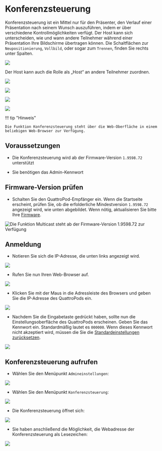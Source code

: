 # Konferenzsteuerung

Konferenzsteuerung ist ein Mittel nur für den Präsenter, den Verlauf einer Präsentation nach seinem Wunsch auszuführen, indem er über verschiedene Kontrollmöglichkeiten verfügt. Der Host kann sich unterscheiden, wie und wann andere Teilnehmer während einer Präsentation Ihre Bildschirme übertragen können. Die Schaltflächen zur `Neupositionierung`, `Vollbild`, oder sogar zum `Trennen`, finden Sie rechts unter Spalten.

![](/assets/img/konferensteuerung.png)

Der Host kann auch die Rolle als „Host“ an andere Teilnehmer zuordnen.

![](/assets/img/konferensteuerung2.png)

![](/assets/img/konferensteuerung3.png)

![](/assets/img/adv.settingsapp.png)

![](/assets/img/Konferenzsteuerung6.png)

!!! tip "Hinweis"
    
	Die Funktion Konferenzsteuerung steht über die Web-Oberfläche in einem beliebigen Web-Browser zur Verfügung.

## Voraussetzungen

* Die Konferenzsteuerung wird ab der Firmware-Version `1.9598.72` unterstützt

* Sie benötigen das Admin-Kennwort

## Firmware-Version prüfen

* Schalten Sie den QuattroPod-Empfänger ein. Wenn die Startseite erscheint, prüfen Sie, ob die erfolderliche Mindestversion `1.9598.72` angezeigt wird, wie unten abgebildet. Wenn nötig, aktualisieren Sie bitte Ihre [Firmware](firmware-upgrade.md).

![Die Funktion Multicast steht ab der Firmware-Version 1.9598.72 zur Verfügung](/assets/img/quattropod.landingpage.fw.png)

## Anmeldung

* Notieren Sie sich die IP-Adresse, die unten links angezeigt wird.

![](/assets/img/QuattroPod_IP.png)

* Rufen Sie nun Ihren Web-Browser auf.

![](/assets/img/Google_Chrome.png)

* Klicken Sie mit der Maus in die Adressleiste des Browsers und geben Sie die IP-Adresse des QuattroPods ein.

![](/assets/img/IP-Address.png)

* Nachdem Sie die Eingabetaste gedrückt haben, sollte nun die Einstellungsoberfläche des QuattroPods erscheinen. Geben Sie das Kennwort ein. Standardmäßig lautet es `000000`. Wenn dieses Kennwort nicht akzeptiert wird, müssen die Sie die [Standardeinstellungen zurücksetzen](reset.md).

![](/assets/img/QuattroPod-Login.png)

## Konferenzsteuerung aufrufen

* Wählen Sie den Menüpunkt `Admineinstellungen`:

![](/assets/img/Menu_AdminSettings.png)

* Wählen Sie den Menüpunkt `Konferenzsteuerung`:

![](/assets/img/conference-control.png)

* Die Konferenzsteuerung öffnet sich:

![](/assets/img/konferensteuerung2.png)

* Sie haben anschließend die Möglichkeit, die Webadresse der Konferenzsteuerung als Lesezeichen:

![](/assets/img/conference-control-address.png)